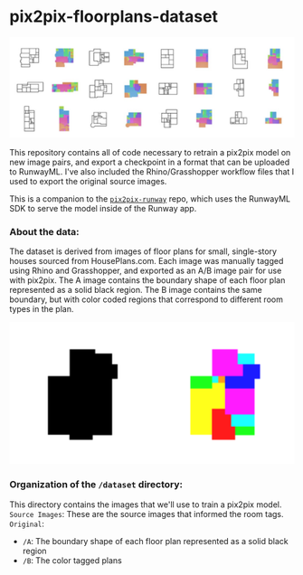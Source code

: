 # pix2pix-floorplans-dataset

![](extra/pix2pix-homepage.jpg)

This repository contains all of code necessary to retrain a pix2pix model on new image pairs, and export a checkpoint in a format that can be uploaded to RunwayML. I've also included the Rhino/Grasshopper workflow files that I used to export the original source images.

This is a companion to the [`pix2pix-runway`](https://github.com/nonoesp/pix2pix-runway) repo, which uses the RunwayML SDK to serve the model inside of the Runway app.

### About the data:

The dataset is derived from images of floor plans for small, single-story houses sourced from HousePlans.com. Each image was manually tagged using Rhino and Grasshopper, and exported as an A/B image pair for use with pix2pix. The A image contains the boundary shape of each floor plan represented as a solid black region. The B image contains the same boundary, but with color coded regions that correspond to different room types in the plan.

![](extra/example-AB-pair.png)

### Organization of the `/dataset` directory:

This directory contains the images that we'll use to train a pix2pix model.
`Source Images`: These are the source images that informed the room tags.  
`Original`: 
- `/A`: The boundary shape of each floor plan represented as a solid black region
- `/B`: The color tagged plans
